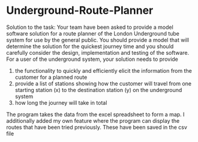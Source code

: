 # Underground-Route-Planner

Solution to the task:
Your team have been asked to provide a model software solution for a route planner of the London Underground tube system for use by the general public. You should provide a model that will determine the solution for the quickest journey time and you should carefully consider the design, implementation and testing of the software.
For a user of the underground system, your solution needs to provide 
1.   the functionality to quickly and efficiently elicit the information from the customer for a planned route
2.   provide a list of stations showing how the customer will travel from one starting station (x) to the destination station (y) on the underground system
3.   how long the journey will take in total

The program takes the data from the excel spreadsheet to form a map.
I additionally added my own feature where the program can display the routes that have been tried previously. These have been saved in the csv file
